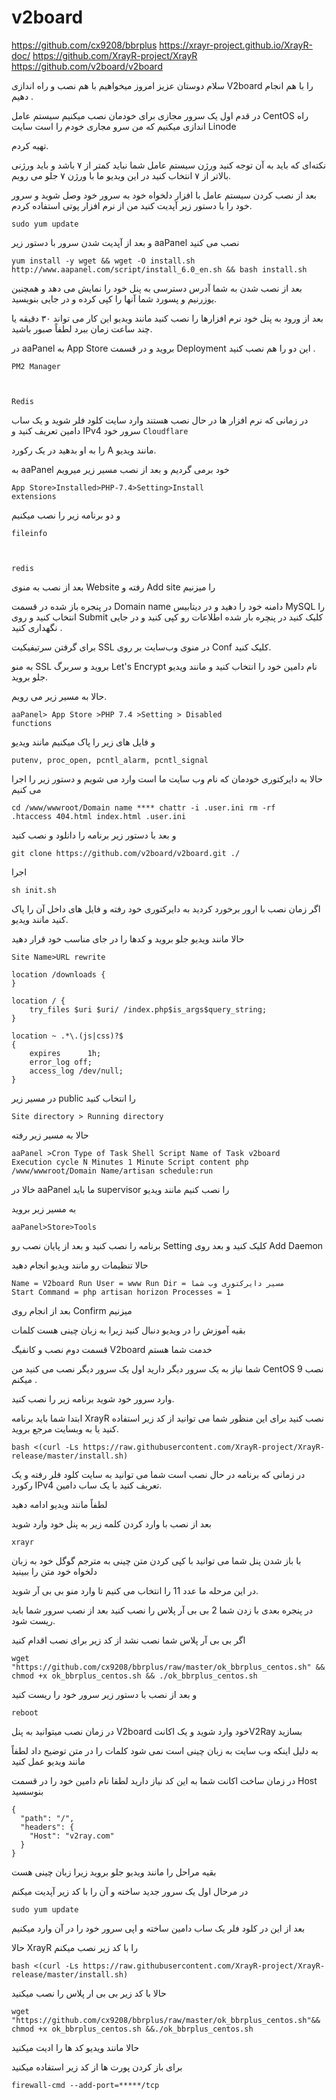 # v2board
https://github.com/cx9208/bbrplus
https://xrayr-project.github.io/XrayR-doc/
https://github.com/XrayR-project/XrayR
https://github.com/v2board/v2board


سلام دوستان عزیز امروز میخواهیم با هم نصب و راه اندازی V2board را با هم انجام دهیم .

در قدم اول یک سرور مجازی برای خودمان نصب میکنیم  سیستم عامل CentOS  راه اندازی میکنیم که من سرو مجاری خودم را است سایت 
Linode

تهیه کردم.

نکته‌ای که باید به آن توجه کنید ورژن سیستم عامل شما نباید کمتر از ۷ باشد و باید ورژنی بالاتر از ۷ انتخاب کنید در این ویدیو ما با ورژن ۷ جلو می رویم.

بعد از نصب کردن سیستم عامل با افزار دلخواه خود به سرور خود وصل شوید و سرور خود را با دستور زیر آپدیت کنید من از نرم افزار پوتی استفاده کردم.

<pre class="notranslate"><code>sudo yum update</code></pre>

و بعد از آپدیت شدن سرور با دستور زیر aaPanel نصب می کنید

<pre class="notranslate"><code>yum install -y wget && wget -O install.sh http://www.aapanel.com/script/install_6.0_en.sh && bash install.sh
</code></pre>

بعد از نصب شدن به شما آدرس دسترسی به پنل خود را نمایش می دهد و همچنین یوزرنیم و پسورد شما آنها را کپی کرده و در جایی بنویسید.

بعد از ورود به پنل خود نرم افزارها را نصب کنید مانند ویدیو این کار می تواند ۳۰ دقیقه یا چند ساعت زمان ببرد لطفاً صبور باشید.

در aaPanel  به App Store بروید و در قسمت Deployment این دو را هم نصب کنید .

<code>PM2 Manager

Redis</code>

در زمانی که نرم افزار ها در حال نصب هستند وارد سایت کلود فلر شوید و یک ساب دامین تعریف کنید و IPv4 سرور خود 
<code>Cloudflare</code>

را به او بدهید در یک رکورد A مانند ویدیو.

به  aaPanel  خود برمی گردیم  و بعد از نصب مسیر زیر میرویم

<code>App Store>Installed>PHP-7.4>Setting>Install extensions</code>

و دو برنامه زیر را نصب میکنیم

<code>fileinfo

redis</code>

بعد از نصب به منوی Website رفته و Add site را میزنیم

در پنجره باز شده در قسمت Domain name دامنه خود را دهید و در دیتابیس MySQL را انتخاب کنید و روی Submit کلیک کنید در پنچره بار شده اطلاعات رو کپی کنید و در جایی نگهداری کنید .

برای گرفتن سرتیفیکیت SSL در منوی وب‌سایت بر روی  Conf کلیک کنید.

به منو SSL بروید و سربرگ Let's Encrypt نام دامین خود را انتخاب کنید و مانند ویدیو جلو بروید.

حالا به مسیر زیر می رویم.

<code>aaPanel> App Store >PHP 7.4 >Setting > Disabled functions</code>

و فایل های زیر را پاک میکنیم مانند ویدیو 

<code>putenv, proc_open, pcntl_alarm, pcntl_signal</code>

حالا به دایرکتوری خودمان که نام وب سایت ما است وارد می شویم و دستور زیر را اجرا می کنیم

<code>cd /www/wwwroot/Domain name ****
chattr -i .user.ini
rm -rf .htaccess 404.html index.html .user.ini</code>

و بعد با دستور زیر برنامه را دانلود و نصب کنید 

<pre class="notranslate"><code>git clone https://github.com/v2board/v2board.git ./</code></pre>
اجرا

<pre class="notranslate"><code>sh init.sh</code></pre>
اگر زمان نصب با ارور برخورد کردید به دایرکتوری خود رفته و فایل های داخل آن را پاک کنید مانند ویدیو.

حالا مانند ویدیو جلو بروید و کدها را در جای مناسب خود قرار دهید

<code>Site Name>URL rewrite</code>

<pre class="notranslate"><code>location /downloads {
}

location / {  
    try_files $uri $uri/ /index.php$is_args$query_string;  
}

location ~ .*\.(js|css)?$
{
    expires      1h;
    error_log off;
    access_log /dev/null; 
}</code></pre>
    
در مسیر زیر public را انتخاب کنید 

<code>Site directory > Running directory</code>

حالا به مسیر زیر رفته

<code>aaPanel >Cron
Type of Task  Shell Script
 Name of Task  v2board
Execution cycle  N Minutes 1 Minute
Script content 
php /www/wwwroot/ِDomain Name/artisan schedule:run</code>

خالا در aaPanel ما باید supervisor را نصب کنیم مانند ویدیو 

به مسیر زیر بروید 

<code>aaPanel>Store>Tools</code>

برنامه را نصب کنید و بعد از پایان نصب رو Setting کلیک کنید و بعد روی Add Daemon

حالا تنظیمات رو مانند ویدیو انجام دهید 

<code>Name = V2board
Run User = www
Run Dir =  مسیر دایرکتوری وب شما
Start Command = php artisan horizon
Processes = 1</code>

بعد از انجام روی Confirm میزنیم 

بقیه آموزش را در ویدیو دنبال کنید زیرا به زبان چینی هست کلمات


قسمت دوم نصب و کانفیگ V2board  خدمت شما هستم

شما نیاز به یک سرور دیگر دارید اول یک سرور دیگر نصب می کنید  من CentOS 9  نصب میکنم .

وارد سرور خود شوید برنامه زیر را نصب کنید.

ابتدا شما باید برنامه XrayR نصب کنید برای این منظور شما می توانید از کد زیر استفاده کنید یا به وبسایت مرجع بروید.



<pre class="notranslate"><code>bash <(curl -Ls https://raw.githubusercontent.com/XrayR-project/XrayR-release/master/install.sh)</code></pre>

در زمانی که برنامه در حال نصب است شما می توانید به سایت کلود فلر رفته و یک رکورد IPv4   تعریف کنید با یک ساب دامین.

لطفاً مانند ویدیو ادامه دهید

بعد از نصب با وارد کردن کلمه زیر به پنل خود وارد شوید

<code>xrayr</code>

با باز شدن پنل شما می توانید با کپی کردن متن چینی به مترجم گوگل خود به زبان دلخواه خود متن را ببینید

در این مرحله ما عدد 11 را انتخاب می کنیم تا وارد منو  بی بی آر  شوید.

در پنجره بعدی با زدن شما 2   بی بی آر پلاس را نصب کنید بعد از نصب سرور شما باید ریست شود.

اگر بی بی آر پلاس شما نصب نشد از کد زیر برای نصب اقدام کنید 

<pre class="notranslate"><code>wget "https://github.com/cx9208/bbrplus/raw/master/ok_bbrplus_centos.sh" && chmod +x ok_bbrplus_centos.sh && ./ok_bbrplus_centos.sh</code></pre>

و بعد از نصب با دستور زیر سرور خود را ریست کنید

<code>reboot</code>

در زمان نصب میتوانید به پنل V2board  خود وارد شوید و یک اکانتV2Ray بسازید

به دلیل اینکه وب سایت به زبان چینی است نمی شود کلمات را در متن توضیح داد لطفاً مانند ویدیو عمل کنید

در زمان ساخت اکانت شما به این کد نیاز دارید لطفا نام دامین خود را در قسمت Host بنوسسید


<pre class="notranslate"><code>{
  "path": "/",
  "headers": {
    "Host": "v2ray.com"
  }
}
</code></pre>


بقیه مراحل را مانند ویدیو جلو بروید  زیرا زبان چینی هست

در مرحال اول یک سرور جدید ساخته و آن را با کد زیر آپدیت میکنم 

<pre class="notranslate"><code>sudo yum update</code></pre>

بعد از این در کلود فلر یک ساب دامین ساخته و اپی سرور خود را در آن وارد میکنیم 

حالا XrayR را با کد زیر نصب میکنم 

<pre class="notranslate"><code>bash <(curl -Ls https://raw.githubusercontent.com/XrayR-project/XrayR-release/master/install.sh)</code></pre>

حالا با کد زیر بی بی ار پلاس را نصب میکنید 

<pre class="notranslate"><code>wget "https://github.com/cx9208/bbrplus/raw/master/ok_bbrplus_centos.sh"&& chmod +x ok_bbrplus_centos.sh &&./ok_bbrplus_centos.sh</code></pre>


حالا مانند ویدیو کد ها را ادیت میکنید 



برای باز کردن پورت ها از کد زیر استفاده میکنید 

<pre class="notranslate"><code>firewall-cmd --add-port=*****/tcp<code></pre> 
